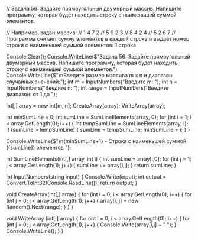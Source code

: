 // Задача 56: Задайте прямоугольный двумерный массив. Напишите программу, которая будет находить строку с наименьшей суммой элементов.

// Например, задан массив:
// 1 4 7 2
// 5 9 2 3
// 8 4 2 4
// 5 2 6 7
// Программа считает сумму элементов в каждой строке и выдаёт номер строки с наименьшей суммой элементов: 1 строка

Console.Clear();
Console.WriteLine($"Задача 56: Задайте прямоугольный двумерный массив. Напишите программу, которая будет находить строку с наименьшей суммой элементов.");
Console.WriteLine($"\nВведите размер массива m x n и диапазон случайных значений:");
int m = InputNumbers("Введите m: ");
int n = InputNumbers("Введите n: ");
int range = InputNumbers("Введите диапазон: от 1 до ");

int[,] array = new int[m, n];
CreateArray(array);
WriteArray(array);

int minSumLine = 0;
int sumLine = SumLineElements(array, 0);
for (int i = 1; i < array.GetLength(0); i++)
{
  int tempSumLine = SumLineElements(array, i);
  if (sumLine > tempSumLine)
  {
    sumLine = tempSumLine;
    minSumLine = i;
  }
}

Console.WriteLine($"\n{minSumLine+1} - Строкa с наименьшей суммой ({sumLine}) элементов ");


int SumLineElements(int[,] array, int i)
{
  int sumLine = array[i,0];
  for (int j = 1; j < array.GetLength(1); j++)
  {
    sumLine += array[i,j];
  }
  return sumLine;
}

int InputNumbers(string input)
{
  Console.Write(input);
  int output = Convert.ToInt32(Console.ReadLine());
  return output;
}

void CreateArray(int[,] array)
{
  for (int i = 0; i < array.GetLength(0); i++)
  {
    for (int j = 0; j < array.GetLength(1); j++)
    {
      array[i, j] = new Random().Next(range);
    }
  }
}

void WriteArray (int[,] array)
{
  for (int i = 0; i < array.GetLength(0); i++)
  {
    for (int j = 0; j < array.GetLength(1); j++)
    {
      Console.Write(array[i,j] + " ");
    }
    Console.WriteLine();
  }
}